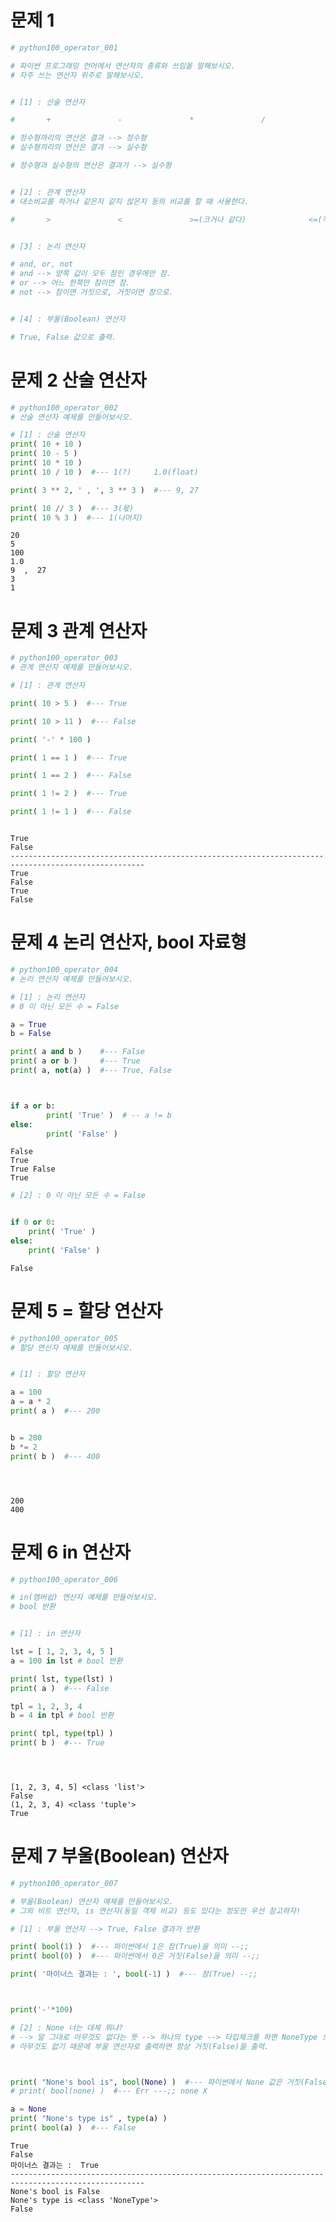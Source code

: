 # 문제 1


```python
# python100_operator_001

# 파이썬 프로그래밍 언어에서 연산자의 종류와 쓰임을 말해보시오.
# 자주 쓰는 연산자 위주로 말해보시오.
```


```python

# [1] : 산술 연산자

#       +               -               *               /               //              **              %

# 정수형까리의 연산은 결과 --> 정수형
# 실수형끼리의 연산은 결과 --> 실수형

# 정수형과 실수형의 연산은 결과가 --> 실수형


# [2] : 관계 연산자
# 대소비교를 하거나 같은지 같지 않은지 등의 비교를 할 때 사용한다.

#       >               <               >=(크거나 같다)              <=(작거나 같다)              ==              !=(같지 않다)


# [3] : 논리 연산자

# and, or, not
# and --> 양쪽 값이 모두 참인 경우에만 참.
# or --> 어느 한쪽만 참이면 참.
# not --> 참이면 거짓으로, 거짓이면 참으로.


# [4] : 부울(Boolean) 연산자

# True, False 값으로 출력.


```

# 문제 2 산술 연산자


```python
# python100_operator_002
# 산술 연산자 예제를 만들어보시오.

```


```python
# [1] : 산술 연산자
print( 10 + 10 )
print( 10 - 5 )
print( 10 * 10 )
print( 10 / 10 )  #--- 1(?)     1.0(float)

print( 3 ** 2, ' , ', 3 ** 3 )  #--- 9, 27

print( 10 // 3 )  #--- 3(몫)
print( 10 % 3 )  #--- 1(나머지)

```

    20
    5
    100
    1.0
    9  ,  27
    3
    1


# 문제 3 관계 연산자


```python
# python100_operator_003
# 관계 연산자 예제를 만들어보시오.
```


```python
# [1] : 관계 연산자

print( 10 > 5 )  #--- True

print( 10 > 11 )  #--- False

print( '-' * 100 )

print( 1 == 1 )  #--- True

print( 1 == 2 )  #--- False

print( 1 != 2 )  #--- True

print( 1 != 1 )  #--- False



```

    True
    False
    ----------------------------------------------------------------------------------------------------
    True
    False
    True
    False


# 문제 4 논리 연산자, bool 자료형


```python
# python100_operator_004
# 논리 연산자 예제를 만들어보시오.
```


```python
# [1] : 논리 연산자 
# 0 이 아닌 모든 수 = False

a = True
b = False

print( a and b )    #--- False
print( a or b )     #--- True
print( a, not(a) )  #--- True, False



if a or b:
        print( 'True' )  # -- a != b
else:
        print( 'False' )
```

    False
    True
    True False
    True



```python
# [2] : 0 이 아닌 모든 수 = False


if 0 or 0:
    print( 'True' )
else:
    print( 'False' )
```

    False


# 문제 5 = 할당 연산자


```python
# python100_operator_005
# 할당 연산자 예제를 만들어보시오.

```


```python

# [1] : 할당 연산자

a = 100
a = a * 2
print( a )  #--- 200


b = 200
b *= 2
print( b )  #--- 400





```

    200
    400


# 문제 6 in 연산자


```python
# python100_operator_006

# in(멤버쉽) 연산자 예제를 만들어보시오.
# bool 반환
```


```python

# [1] : in 연산자

lst = [ 1, 2, 3, 4, 5 ]
a = 100 in lst # bool 반환

print( lst, type(lst) )
print( a )  #--- False

tpl = 1, 2, 3, 4
b = 4 in tpl # bool 반환

print( tpl, type(tpl) )
print( b )  #--- True





```

    [1, 2, 3, 4, 5] <class 'list'>
    False
    (1, 2, 3, 4) <class 'tuple'>
    True


# 문제 7 부울(Boolean) 연산자


```python
# python100_operator_007

# 부울(Boolean) 연산자 예제를 만들어보시오.
# 그외 비트 연산자, is 연산자(동일 객체 비교) 등도 있다는 정도만 우선 참고하자!

```


```python
# [1] : 부울 연산자 --> True, False 결과가 반환

print( bool(1) )  #--- 파이썬에서 1은 참(True)을 의미 --;;
print( bool(0) )  #--- 파이썬에서 0은 거짓(False)을 의미 --;;

print( '마이너스 결과는 : ', bool(-1) )  #--- 참(True) --;;



print('-'*100)

# [2] : None 너는 대체 뭐냐? 
# --> 말 그대로 아무것도 없다는 뜻 --> 하나의 type --> 타입체크를 하면 NoneType 으로 나옴.
# 아무것도 없기 때문에 부울 연산자로 출력하면 항상 거짓(False)을 출력.



print( "None's bool is", bool(None) )  #--- 파이썬에서 None 값은 거짓(False)을 의미 --;;
# print( bool(none) )  #--- Err ---;; none X

a = None
print( "None's type is" , type(a) )
print( bool(a) )  #--- False


```

    True
    False
    마이너스 결과는 :  True
    ----------------------------------------------------------------------------------------------------
    None's bool is False
    None's type is <class 'NoneType'>
    False

